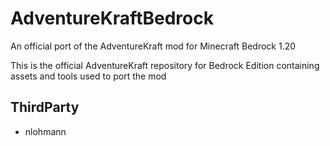 # AdventureKraftBedrock
An official port of the AdventureKraft mod for Minecraft Bedrock 1.20

This is the official AdventureKraft repository for Bedrock Edition containing assets and tools used to port the mod

## ThirdParty
- nlohmann
